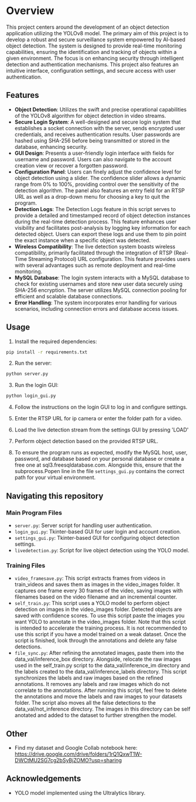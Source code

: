 # Overview

This project centers around the development of an object detection application utilizing the YOLOv8 model. The primary aim of this project is to develop a robust and secure surveillance system empowered by AI-based object detection. The system is designed to provide real-time monitoring capabilities, ensuring the identification and tracking of objects within a given environment. The focus is on enhancing security through intelligent detection and authentication mechanisms. This project also features an intuitive interface, configuration settings, and secure access with user authentication.
## Features

* **Object Detection**: Utilizes the swift and precise operational capabilities of the YOLOv8 algorithm for object detection in video streams.
* **Secure Login System**: A well-designed and secure login system that establishes a socket connection with the server, sends encrypted user credentials, and receives authentication results. User passwords are hashed using SHA-256 before being transmitted or stored in the database, enhancing security.
* **GUI Design**: Presents a user-friendly login interface with fields for username and password. Users can also navigate to the account creation view or recover a forgotten password.
* **Configuration Panel**: Users can finely adjust the confidence level for object detection using a slider. The confidence slider allows a dynamic range from 0% to 100%, providing control over the sensitivity of the detection algorithm. The panel also features an entry field for an RTSP URL as well as a drop-down menu for choosing a key to quit the program.
* **Detection Logs**: The Detection Logs feature in this script serves to provide a detailed and timestamped record of object detection instances during the real-time detection process. This feature enhances user visibility and facilitates post-analysis by logging key information for each detected object. Users can export these logs and use them to pin point the exact instance when a specific object was detected.
* **Wireless Compatibility**: The live detection system boasts wireless compatibility, primarily facilitated through the integration of RTSP (Real-Time Streaming Protocol) URL configuration. This feature provides users with several advantages such as remote deployment and real-time monitoring.
* **MySQL Database**: The login system interacts with a MySQL database to check for existing usernames and store new user data securely using SHA-256 encryption. The server utilizes MySQL connection pooling for efficient and scalable database connections.
* **Error Handling**: The system incorporates error handling for various scenarios, including connection errors and database access issues.

## Usage
1. Install the required dependencies:

```bash
pip install -r requirements.txt
```

2. Run the server:

```bash
python server.py
```

3. Run the login GUI:

```bash
python login_gui.py
```

4. Follow the instructions on the login GUI to log in and configure settings.

5. Enter the RTSP URL for ip camera or enter the folder path for a video.

6. Load the live detection stream from the settings GUI by pressing 'LOAD'

7. Perform object detection based on the provided RTSP URL.

8. To ensure the program runs as expected, modify the MySQL host, user, password, and database based on your personal database or create a free one at sql3.freesqldatabase.com. Alongside this, ensure that the subprocess.Popen line in the file `settings_gui.py` contains the correct path for your virtual environment.
## Navigating this repository
### Main Program Files

- `server.py`: Server script for handling user authentication.
- `login_gui.py`: Tkinter-based GUI for user login and account creation.
- `settings_gui.py`: Tkinter-based GUI for configuring object detection settings.
- `livedetection.py`: Script for live object detection using the YOLO model.

### Training Files

- `video_framesave.py`: This script extracts frames from videos in train_videos and saves them as images in the video_images folder. It captures one frame every 30 frames of the video, saving images with filenames based on the video filename and an incremental counter.
- `self_train.py`: This script uses a YOLO model to perform object detection on images in the video_images folder. Detected objects are saved with confidence scores. To use this script paste the images you want YOLO to annotate in the video_images folder. Note that this script is intended to accelerate the training process. It is not recommended to use this script if you have a model trained on a weak dataset. Once the script is finished, look through the annotations and delete any false detections.
- `file_sync.py`: After refining the annotated images, paste them into the data_val/inference_box directory. Alongside, relocate the raw images used in the self_train.py script to the data_val/inference_im directory and the labels created to the data_val/inference_labels directory. This script synchronizes the labels and raw images based on the refined annotations. It removes any labels and raw images which do not correlate to the annotations. After running this script, feel free to delete the annotations and move the labels and raw images to your datasets folder. The script also moves all the false detections to the data_val/not_inference directory. The images in this directory can be self anotated and added to the dataset to further strengthen the model.

## Other

- Find my dataset and Google Collab notebook here: https://drive.google.com/drive/folders/1rQ1QxwT1W-DWCtMU2SG7cg2bSyBjZOMO?usp=sharing

## Acknowledgements

- YOLO model implemented using the Ultralytics library.
